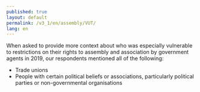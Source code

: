 ```yaml
---
published: true
layout: default
permalink: /v3_1/en/assembly/VUT/
lang: en
---
```

When asked to provide more context about who was especially vulnerable to restrictions on their rights to assembly and association by government agents in 2019, our respondents mentioned all of the following:

-	Trade unions
-	People with certain political beliefs or associations, particularly political parties or non-governmental organisations
